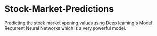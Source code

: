 # Stock-Market-Predictions
Predicting the stock market opening values using Deep learning's Model Recurrent Neural Networks which is a very powerful model.
